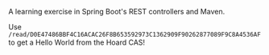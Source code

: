A learning exercise in Spring Boot's REST controllers and Maven.

Use `/read/D0E47486BBF4C16ACAC26F8B653592973C1362909F90262877089F9C8A4536AF` to get a Hello World from the Hoard CAS!